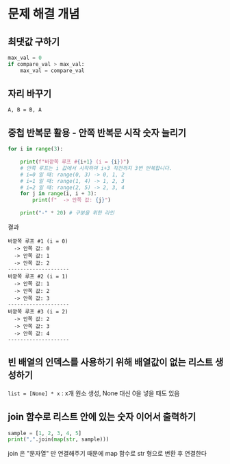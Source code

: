 # 문제 해결 개념

## 최댓값 구하기
```python
max_val = 0
if compare_val > max_val:
    max_val = compare_val
```

## 자리 바꾸기

`A, B = B, A`

## 중첩 반복문 활용 - 안쪽 반복문 시작 숫자 늘리기
```python
for i in range(3):
    
    print(f"바깥쪽 루프 #{i+1} (i = {i})")
    # 안쪽 루프는 i 값에서 시작하여 i+3 직전까지 3번 반복합니다.
    # i=0 일 때: range(0, 3) -> 0, 1, 2
    # i=1 일 때: range(1, 4) -> 1, 2, 3
    # i=2 일 때: range(2, 5) -> 2, 3, 4
    for j in range(i, i + 3):
        print(f"  -> 안쪽 값: {j}")
    
    print("-" * 20) # 구분을 위한 라인
```
결과
```
바깥쪽 루프 #1 (i = 0)
  -> 안쪽 값: 0
  -> 안쪽 값: 1
  -> 안쪽 값: 2
--------------------
바깥쪽 루프 #2 (i = 1)
  -> 안쪽 값: 1
  -> 안쪽 값: 2
  -> 안쪽 값: 3
--------------------
바깥쪽 루프 #3 (i = 2)
  -> 안쪽 값: 2
  -> 안쪽 값: 3
  -> 안쪽 값: 4
--------------------
```

## 빈 배열의 인덱스를 사용하기 위해 배열값이 없는 리스트 생성하기

`list = [None] * x` : x개 원소 생성, None 대신 0을 넣을 때도 있음


## join 함수로 리스트 안에 있는 숫자 이어서 출력하기

```python
sample = [1, 2, 3, 4, 5]
print(",".join(map(str, sample)))
```
join 은 "문자열" 만 연결해주기 때문에 map 함수로 str 형으로 변환 후 연결한다








